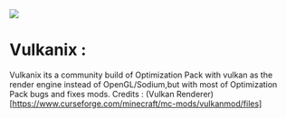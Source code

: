 <img src="https://github.com/DiasporaLive/Vulkanix/blob/main/Community%20Builds/Vulkanix/github-assets/vulkanixlogo.png?raw=true"/>

# Vulkanix :
Vulkanix its a community build of Optimization Pack with vulkan as the render engine instead of OpenGL/Sodium,but with most of Optimization Pack bugs and fixes mods.
Credits : (Vulkan Renderer)[https://www.curseforge.com/minecraft/mc-mods/vulkanmod/files]

 
